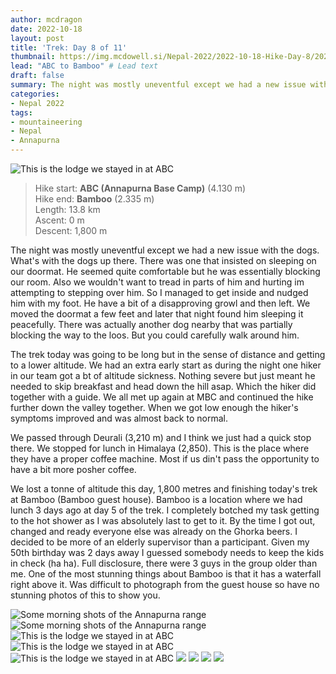 ```yaml
---
author: mcdragon
date: 2022-10-18
layout: post
title: 'Trek: Day 8 of 11'
thumbnail: https://img.mcdowell.si/Nepal-2022/2022-10-18-Hike-Day-8/2022-10-18-Hike-Day-8_680x680.jpg
lead: "ABC to Bamboo" # Lead text
draft: false
summary: The night was mostly uneventful except we had a new issue with the dogs. What's with the dogs up there. There was one that insisted on sleeping on our doormat. He seemed quite comfortable but he was essentially blocking our room. See the full story on how we managed that situation out.
categories:
- Nepal 2022
tags:
- mountaineering
- Nepal
- Annapurna
---
```

![This is the lodge we stayed in at ABC](https://img.mcdowell.si/Nepal-2022/2022-10-18-Hike-Day-8/trek-day-8-4.jpg "This is the lodge we stayed in at ABC")

>Hike start: **ABC (Annapurna Base Camp)** (4.130 m)  
>Hike end: **Bamboo** (2.335 m)  
>Length: 13.8 km  
>Ascent: 0 m  
>Descent: 1,800 m  

The night was mostly uneventful except we had a new issue with the dogs. What's with the dogs up there. There was one that insisted on sleeping on our doormat. He seemed quite comfortable but he was essentially blocking our room. Also we wouldn't want to tread in parts of him and hurting im attempting to stepping over him. So I managed to get inside and nudged him with my foot. He have a bit of a disapproving growl and then left. We moved the doormat a few feet and later that night found him sleeping it peacefully. There was actually another dog nearby that was partially blocking the way to the loos. But you could carefully walk around him. 

The trek today was going to be long but in the sense of distance and getting to a lower altitude. We had an extra early start as during the night one hiker in our team got a bt of altitude sickness. Nothing severe but just meant he needed to skip breakfast and head down the hill asap. Which the hiker did together with a guide. We all met up again at MBC and continued the hike further down the valley together. When we got low enough the hiker's symptoms improved and was almost back to normal. 

We passed through Deurali (3,210 m) and I think we just had a quick stop there. We stopped for lunch in Himalaya (2,850). This is the place where they have a proper coffee machine. Most if us din't pass the opportunity to have a bit more posher coffee. 

We lost a tonne of altitude this day, 1,800 metres and finishing today's trek at Bamboo (Bamboo guest house). Bamboo is a location where we had lunch 3 days ago at day 5 of the trek. I completely botched my task getting to the hot shower as I was absolutely last to get to it. By the time I got out, changed and ready everyone else was already on the Ghorka beers. I decided to be more of an elderly supervisor than a participant. Given my 50th birthday was 2 days away I guessed somebody needs to keep the kids in check (ha ha). Full disclosure, there were 3 guys in the group older than me.
One of the most stunning things about Bamboo is that it has a waterfall right above it. Was difficult to photograph from the guest house so have no stunning photos of this to show you. 

![Some morning shots of the Annapurna range](https://img.mcdowell.si/Nepal-2022/2022-10-18-Hike-Day-8/trek-day-8-1.jpg "Some morning shots of the Annapurna range")
![Some morning shots of the Annapurna range](https://img.mcdowell.si/Nepal-2022/2022-10-18-Hike-Day-8/trek-day-8-2.jpg "Some morning shots of the Annapurna range")
![This is the lodge we stayed in at ABC](https://img.mcdowell.si/Nepal-2022/2022-10-18-Hike-Day-8/trek-day-8-3.jpg "This is the lodge we stayed in at ABC")
![This is the lodge we stayed in at ABC](https://img.mcdowell.si/Nepal-2022/2022-10-18-Hike-Day-8/trek-day-8-4.jpg "This is the lodge we stayed in at ABC")
![This is the lodge we stayed in at ABC](https://img.mcdowell.si/Nepal-2022/2022-10-18-Hike-Day-8/trek-day-8-5.jpg "This is the lodge we stayed in at ABC")
![](https://img.mcdowell.si/Nepal-2022/2022-10-18-Hike-Day-8/trek-day-8-6.jpg "")
![](https://img.mcdowell.si/Nepal-2022/2022-10-18-Hike-Day-8/trek-day-8-7.jpg "")
![](https://img.mcdowell.si/Nepal-2022/2022-10-18-Hike-Day-8/trek-day-8-8.jpg "")
![](https://img.mcdowell.si/Nepal-2022/2022-10-18-Hike-Day-8/trek-day-8-9.jpg "")

